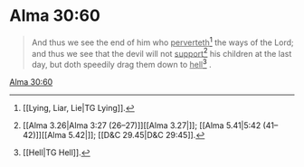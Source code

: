 # Alma 30:60

> And thus we see the end of him who <u>perverteth</u>[^a] the ways of the Lord; and thus we see that the devil will not <u>support</u>[^b] his children at the last day, but doth speedily drag them down to <u>hell</u>[^c] .

[Alma 30:60](https://www.churchofjesuschrist.org/study/scriptures/bofm/alma/30?lang=eng&id=p60#p60)


[^a]: [[Lying, Liar, Lie|TG Lying]].  
[^b]: [[Alma 3.26|Alma 3:27 (26–27)]][[Alma 3.27|]]; [[Alma 5.41|5:42 (41–42)]][[Alma 5.42|]]; [[D&C 29.45|D&C 29:45]].  
[^c]: [[Hell|TG Hell]].  
